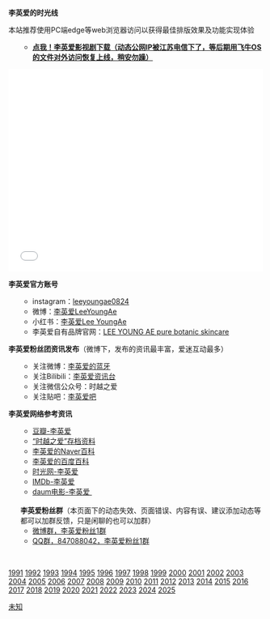 <strong>李英爱的时光线</strong>

本站推荐使用PC端edge等web浏览器访问以获得最佳排版效果及功能实现体验

<ul>
 	<li style="list-style-type: none;">
<ul>
 	<li style="text-align: left;"><strong><a href="">点我！李英爱影视剧下载（动态公网IP被江苏电信下了，等后期用飞牛OS的文件对外访问恢复上线，稍安勿躁）</a></strong></li>
</ul>
</li>
</ul>
<iframe src="//player.bilibili.com/player.html?aid=67016184&amp;bvid=BV1p4411C7A2&amp;cid=116207366&amp;page=1" width="100%" height="400" frameborder="no" scrolling="no" allowfullscreen="allowfullscreen"> </iframe>

<strong>李英爱官方账号</strong>
<ul>
 	<li style="list-style-type: none;">
<ul>
 	<li>instagram：<a href="https://www.instagram.com/Leeyoungae0824/">leeyoungae0824</a></li>
 	<li>微博：<a href="https://weibo.com/u/7214188677">李英爱LeeYoungAe</a></li>
 	<li>小红书：<a href="https://www.xiaohongshu.com/user/profile/5ba9d9ebabb1890001b20257">李英爱Lee YoungAe</a></li>
 	<li>李英爱自有品牌官网：<a href="http://www.lya.co.kr/">LEE YOUNG AE pure botanic skincare</a></li>
</ul>
</li>
</ul>
<strong>李英爱粉丝团资讯发布</strong>（微博下，发布的资讯最丰富，爱迷互动最多）
<ul>
 	<li style="list-style-type: none;">
<ul>
 	<li>关注微博：<a href="https://weibo.com/leeyoungaeclub">李英爱的蓝牙</a></li>
 	<li>关注Bilibili：<a href="http://space.bilibili.com/45084449">李英爱资讯台</a></li>
 	<li>关注微信公众号：时越之爱</li>
 	<li>关注贴吧：<a href="https://tieba.baidu.com/f?kw=%E6%9D%8E%E8%8B%B1%E7%88%B1">李英爱吧</a></li>
</ul>
</li>
</ul>
<strong>李英爱网络参考资讯</strong>
<ul>
 	<li style="list-style-type: none;">
<ul>
 	<li><a href="https://movie.douban.com/celebrity/1004933/">豆瓣-李英爱</a></li>
 	<li><a href="https://weibo.com/ttarticle/p/show?id=2309404382821119581495">“时越之爱”存档资料</a></li>
 	<li><a href="https://people.search.naver.com/search.naver?where=nexearch&amp;sm=tab_ppn&amp;query=%EC%9D%B4%EC%98%81%EC%95%A0&amp;os=94803&amp;ie=utf8&amp;key=PeopleService">李英爱的Naver百科</a></li>
 	<li><a href="https://baike.baidu.com/item/%E6%9D%8E%E8%8B%B1%E7%88%B1/160659?fr=aladdin">李英爱的百度百科</a></li>
 	<li><a href="http://people.mtime.com/960791/">时光网-李英爱</a></li>
 	<li><a href="https://www.imdb.com/name/nm0498472/">IMDb-李英爱</a></li>
 	<li><a href="https://movie.daum.net/person/main?personId=563">daum电影-李英爱 </a></li>
</ul>
&nbsp;</li>
 	<li style="list-style-type: none;"><strong>李英爱粉丝群</strong>（本页面下的动态失效、页面错误、内容有误、建议添加动态等都可以加群反馈，只是闲聊的也可以加群）
<ul>
 	<li><a href="http://t.cn/AiHJwHKv">微博群，李英爱粉丝1群</a></li>
 	<li><a href="https://shang.qq.com/wpa/qunwpa?idkey=9f97d83971bece998d8f73581ece4b1eb9b1d944ca60e969a6dc02a3499c5c4a">QQ群，847088042，李英爱粉丝1群</a></li>
</ul>
</li>
</ul>
&nbsp;

[1991](./1991.md)
[1992](./1992.md)
[1993](./1993.md)
[1994](./1994.md)
[1995](./1995.md)
[1996](./1996.md)
[1997](./1997.md)
[1998](./1998.md)
[1999](./1999.md)
[2000](./2000.md)
[2001](./2001.md)
[2002](./2002.md)
[2003](./2003.md)
[2004](./2004.md)
[2005](./2005.md)
[2006](./2006.md)
[2007](./2007.md)
[2008](./2008.md)
[2009](./2009.md)
[2010](./2010.md)
[2011](./2011.md)
[2012](./2012.md)
[2013](./2013.md)
[2014](./2014.md)
[2015](./2015.md)
[2016](./2016.md)
[2017](./2017.md)
[2018](./2018.md)
[2019](./2019.md)
[2020](./2020.md)
[2021](./2021.md)
[2022](./2022.md)
[2023](./2023.md)
[2024](./2024.md)
[2025](./2025.md)

[未知](./未知.md)
